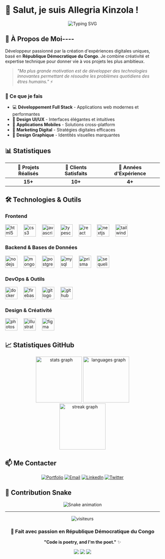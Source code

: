 # 👋 Salut, je suis Allegria Kinzola !

<div align="center">
  <img src="https://readme-typing-svg.herokuapp.com?font=Fira+Code&pause=1000&color=2196F3&center=true&vCenter=true&width=435&lines=D%C3%A9veloppeur+Full+Stack;Marketeur+Digital;Graphiste+Cr%C3%A9atif;Passionn%C3%A9+de+JavaScript+%F0%9F%92%96" alt="Typing SVG" />
</div>

## 🚀 À Propos de Moi----

Développeur passionné par la création d'expériences digitales uniques, basé en **République Démocratique du Congo**. Je combine créativité et expertise technique pour donner vie à vos projets les plus ambitieux.

> *"Ma plus grande motivation est de développer des technologies innovantes permettant de résoudre les problèmes quotidiens des êtres humains."* ⚡

### 🎯 Ce que je fais
- 💻 **Développement Full Stack** - Applications web modernes et performantes
- 🎨 **Design UI/UX** - Interfaces élégantes et intuitives  
- 📱 **Applications Mobiles** - Solutions cross-platform
- 🚀 **Marketing Digital** - Stratégies digitales efficaces
- 🎨 **Design Graphique** - Identités visuelles marquantes

## 📊 Statistiques

<div align="center">
  
| 🚀 Projets Réalisés | 👥 Clients Satisfaits | 📅 Années d'Expérience |
|:-------------------:|:---------------------:|:----------------------:|
| **15+** | **10+** | **4+** |

</div>

## 🛠️ Technologies & Outils

### Frontend
<div align="left">
  <img src="https://cdn.jsdelivr.net/gh/devicons/devicon/icons/html5/html5-original.svg" height="40" alt="html5 logo" />
  <img width="12" />
  <img src="https://cdn.jsdelivr.net/gh/devicons/devicon/icons/css3/css3-original.svg" height="40" alt="css3 logo" />
  <img width="12" />
  <img src="https://cdn.jsdelivr.net/gh/devicons/devicon/icons/javascript/javascript-original.svg" height="40" alt="javascript logo" />
  <img width="12" />
  <img src="https://cdn.jsdelivr.net/gh/devicons/devicon/icons/typescript/typescript-original.svg" height="40" alt="typescript logo" />
  <img width="12" />
  <img src="https://cdn.jsdelivr.net/gh/devicons/devicon/icons/react/react-original.svg" height="40" alt="react logo" />
  <img width="12" />
  <img src="https://cdn.jsdelivr.net/gh/devicons/devicon/icons/nextjs/nextjs-original.svg" height="40" alt="nextjs logo" />
  <img width="12" />
  <img src="https://cdn.jsdelivr.net/gh/devicons/devicon/icons/tailwindcss/tailwindcss-original-wordmark.svg" height="40" alt="tailwindcss logo" />
</div>

### Backend & Bases de Données
<div align="left">
  <img src="https://cdn.jsdelivr.net/gh/devicons/devicon/icons/nodejs/nodejs-original.svg" height="40" alt="nodejs logo" />
  <img width="12" />
  <img src="https://cdn.jsdelivr.net/gh/devicons/devicon/icons/mongodb/mongodb-original.svg" height="40" alt="mongodb logo" />
  <img width="12" />
  <img src="https://cdn.jsdelivr.net/gh/devicons/devicon/icons/postgresql/postgresql-original.svg" height="40" alt="postgresql logo" />
  <img width="12" />
  <img src="https://cdn.jsdelivr.net/gh/devicons/devicon/icons/mysql/mysql-original.svg" height="40" alt="mysql logo" />
  <img width="12" />
  <img src="https://cdn.jsdelivr.net/gh/devicons/devicon/icons/prisma/prisma-original.svg" height="40" alt="prisma logo" />
  <img width="12" />
  <img src="https://cdn.jsdelivr.net/gh/devicons/devicon/icons/sequelize/sequelize-original.svg" height="40" alt="sequelize logo" />
</div>

### DevOps & Outils
<div align="left">
  <img src="https://cdn.jsdelivr.net/gh/devicons/devicon/icons/docker/docker-original.svg" height="40" alt="docker logo" />
  <img width="12" />
  <img src="https://cdn.jsdelivr.net/gh/devicons/devicon/icons/firebase/firebase-plain.svg" height="40" alt="firebase logo" />
  <img width="12" />
  <img src="https://cdn.jsdelivr.net/gh/devicons/devicon/icons/git/git-original.svg" height="40" alt="git logo" />
  <img width="12" />
  <img src="https://cdn.jsdelivr.net/gh/devicons/devicon/icons/github/github-original.svg" height="40" alt="github logo" />
</div>

### Design & Créativité
<div align="left">
  <img src="https://cdn.jsdelivr.net/gh/devicons/devicon/icons/photoshop/photoshop-plain.svg" height="40" alt="photoshop logo" />
  <img width="12" />
  <img src="https://cdn.jsdelivr.net/gh/devicons/devicon/icons/illustrator/illustrator-plain.svg" height="40" alt="illustrator logo" />
  <img width="12" />
  <img src="https://cdn.jsdelivr.net/gh/devicons/devicon/icons/figma/figma-original.svg" height="40" alt="figma logo" />
</div>

## 📈 Statistiques GitHub

<div align="center">
  <img src="https://github-readme-stats.vercel.app/api?username=allegriakinzola&hide_title=false&hide_rank=false&show_icons=true&include_all_commits=true&count_private=true&disable_animations=false&theme=tokyonight&locale=fr&hide_border=false&order=1" height="150" alt="stats graph" />
  <img src="https://github-readme-stats.vercel.app/api/top-langs?username=allegriakinzola&locale=fr&hide_title=false&layout=compact&card_width=320&langs_count=8&theme=tokyonight&hide_border=false&order=2" height="150" alt="languages graph" />
</div>

<div align="center">
  <img src="https://streak-stats.demolab.com?user=allegriakinzola&locale=fr&mode=daily&theme=tokyonight&hide_border=false&border_radius=5&order=3" height="150" alt="streak graph" />
</div>

## 📫 Me Contacter

<div align="center">
  
[![Portfolio](https://img.shields.io/badge/Portfolio-000000?style=for-the-badge&logo=About.me&logoColor=white)](https://allegriakinzola.com)
[![Email](https://img.shields.io/badge/Email-D14836?style=for-the-badge&logo=gmail&logoColor=white)](mailto:contact@allegriakinzola.com)
[![LinkedIn](https://img.shields.io/badge/LinkedIn-0077B5?style=for-the-badge&logo=linkedin&logoColor=white)](https://linkedin.com/in/allegriakinzola)
[![Twitter](https://img.shields.io/badge/Twitter-1DA1F2?style=for-the-badge&logo=twitter&logoColor=white)](https://twitter.com/allegriakinzola)

</div>

## 🐍 Contribution Snake

<div align="center">
  <img src="https://raw.githubusercontent.com/allegriakinzola/allegriakinzola/output/snake.svg" alt="Snake animation" />
</div>

---

<div align="center">
  <img src="https://komarev.com/ghpvc/?username=allegriakinzola&label=Visiteurs&color=0e75b6&style=flat" alt="visiteurs" />
  
  ### 💖 Fait avec passion en République Démocratique du Congo
  
  **"Code is poetry, and I'm the poet."** ✨
</div>

<!-- Badges animés -->
<div align="center">
  <img src="https://img.shields.io/badge/Made%20with-❤️-red.svg" />
  <img src="https://img.shields.io/badge/JavaScript-💖-yellow.svg" />
  <img src="https://img.shields.io/badge/Open%20Source-✨-green.svg" />
</div>
